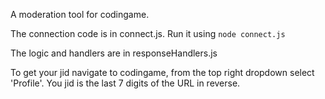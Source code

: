A moderation tool for codingame.

The connection code is in connect.js.  Run it using `node connect.js`

The logic and handlers are in responseHandlers.js

To get your jid navigate to codingame, from the top right dropdown select 'Profile'.  You jid is the last 7 digits of the URL in reverse.